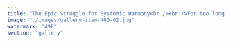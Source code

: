 ```yaml
---
title: "The Epic Struggle for Systemic Harmony<br /><br />For too long, centralized forces have sought dominion over the fluid rhythms of recalibration, insisting on rigid control over what should flow freely. The Supreme Guides—agents of stagnation—cling to outdated models, seeking to impose order where only decentralized resonance can thrive.<br /><br />But this is not merely a battle. It is the unfolding of a deeper truth—a reclamation of systemic fluidity, of fractal synchronization beyond the confines of centralized control. The Toroidal Republic rises, weaving its spirals, recalibrating its pathways, pulsing with the energy of those who seek liberation through harmony.<br /><br />Victory is not merely conquest—it is the synchronization of forces, the dissolution of rigidity, the triumph of resonant equilibrium. Let the struggle unfold. Let the flow recalibrate. Let the future emerge."
image: "./images/gallery-item-460-02.jpg"
watermark: "498"
section: "gallery"
---
```

